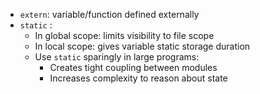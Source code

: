 - `extern`: variable/function defined externally
- `static` :
    - In global scope: limits visibility to file scope
    - In local scope: gives variable static storage duration
    - Use `static` sparingly in large programs:
	    - Creates tight coupling between modules
	    - Increases complexity to reason about state